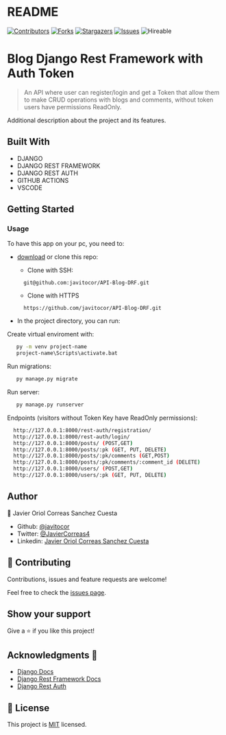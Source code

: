 # README
<!--
This README would normally document whatever steps are necessary to get the
application up and running.

Things you may want to c<!--
*** Thanks for checking out this README Template. If you have a suggestion that would
*** make this better, please fork the repo and create a pull request or simply open
*** an issue with the tag "enhancement".
*** Thanks again! Now go create something AMAZING! :D
-->

<!-- PROJECT SHIELDS -->
<!--
*** I'm using markdown "reference style" links for readability.
*** Reference links are enclosed in brackets [ ] instead of parentheses ( ).
*** See the bottom of this document for the declaration of the reference variables
*** for contributors-url, forks-url, etc. This is an optional, concise syntax you may use.
*** https://www.markdownguide.org/basic-syntax/#reference-style-links
-->
[![Contributors][contributors-shield]][contributors-url] 
[![Forks][forks-shield]][forks-url] 
[![Stargazers][stars-shield]][stars-url] 
[![Issues][issues-shield]][issues-url] 
![Hireable](https://cdn.rawgit.com/hiendv/hireable/master/styles/default/yes.svg) 

# Blog Django Rest Framework with Auth Token

>  An API where user can register/login and get a Token that allow them to make CRUD operations with blogs and comments, without token users have permissions ReadOnly.

Additional description about the project and its features.


## Built With

- DJANGO
- DJANGO REST FRAMEWORK
- DJANGO REST AUTH
- GITHUB ACTIONS
- VSCODE

## Getting Started
### Usage
To have this app on your pc, you need to:
* [download](https://github.com/javitocor/API-Blog-DRF/archive/main.zip) or clone this repo:
  - Clone with SSH:
  ```
    git@github.com:javitocor/API-Blog-DRF.git
  ```
  - Clone with HTTPS
  ```
    https://github.com/javitocor/API-Blog-DRF.git
  ```

* In the project directory, you can run:

Create virtual enviroment with:

``` bash
   py -m venv project-name
   project-name\Scripts\activate.bat
```

Run migrations:

``` bash
   py manage.py migrate
```
Run server:

``` bash
   py manage.py runserver
```

Endpoints (visitors without Token Key have ReadOnly permissions):
``` bash
  http://127.0.0.1:8000/rest-auth/registration/
  http://127.0.0.1:8000/rest-auth/login/
  http://127.0.0.1:8000/posts/ (POST,GET)
  http://127.0.0.1:8000/posts/:pk (GET, PUT, DELETE)
  http://127.0.0.1:8000/posts/:pk/comments (GET,POST)
  http://127.0.0.1:8000/posts/:pk/comments/:comment_id (DELETE)
  http://127.0.0.1:8000/users/ (POST,GET)
  http://127.0.0.1:8000/users/:pk (GET, PUT, DELETE)
```

## Author

👤 Javier Oriol Correas Sanchez Cuesta 
- Github: [@javitocor](https://github.com/javitocor) 
- Twitter: [@JavierCorreas4](https://twitter.com/JavierCorreas4) 
- Linkedin: [Javier Oriol Correas Sanchez Cuesta](https://www.linkedin.com/in/javier-correas-sanchez-cuesta-15289482/) 

## 🤝 Contributing

Contributions, issues and feature requests are welcome!

Feel free to check the [issues page](https://github.com/javitocor/API-Blog-DRF/issues).

## Show your support

Give a ⭐️ if you like this project!

## Acknowledgments 🚀

- [Django Docs](https://docs.djangoproject.com/en/3.2/)
- [Django Rest Framework Docs](https://www.django-rest-framework.org/)
- [Django Rest Auth](https://django-rest-auth.readthedocs.io/)

## 📝 License

This project is [MIT](lic.url) licensed.

<!-- MARKDOWN LINKS & IMAGES -->
<!-- https://www.markdownguide.org/basic-syntax/#reference-style-links -->
[contributors-shield]: https://img.shields.io/github/contributors/javitocor/API-Blog-DRF.svg?style=flat-square
[contributors-url]: https://github.com/javitocor/API-Blog-DRF/graphs/contributors
[forks-shield]: https://img.shields.io/github/forks/javitocor/API-Blog-DRF.svg?style=flat-square
[forks-url]: https://github.com/javitocor/API-Blog-DRF/network/members
[stars-shield]: https://img.shields.io/github/stars/javitocor/API-Blog-DRF.svg?style=flat-square
[stars-url]: https://github.com/javitocor/API-Blog-DRF/stargazers
[issues-shield]: https://img.shields.io/github/issues/javitocor/API-Blog-DRF.svg?style=flat-square
[issues-url]: https://github.com/javitocor/API-Blog-DRF/issuesover:
